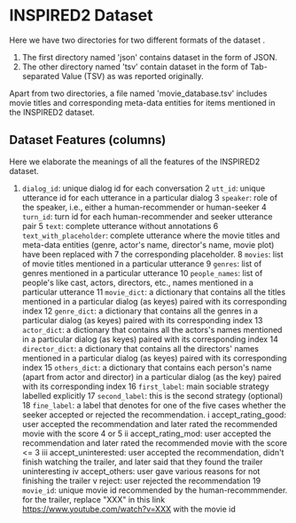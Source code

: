 # INSPIRED2 Dataset

Here we have two directories for two different formats of the dataset .

1. The first directory named 'json' contains dataset in the form of JSON.
2. The other directory named 'tsv' contain dataset in the form of Tab-separated Value (TSV) as was reported originally. 

Apart from two directories, a file named 'movie_database.tsv' includes movie titles and corresponding meta-data entities for items mentioned in the INSPIRED2 dataset.

## Dataset Features (columns)
Here we elaborate the meanings of all the features of the INSPIRED2 dataset.


1.  `dialog_id`: unique dialog id for each conversation
2 `utt_id`: unique utterance id for each utterance in a particular dialog
3 `speaker`: role of the speaker, i.e., either a human-recommender or human-seeker
4 `turn_id`: turn id for each human-recommender and seeker utterance pair
5 `text`: complete utterance without annotations 
6 `text_with_placeholder`: complete utterance where the movie titles and meta-data entities (genre, actor's name, director's name, movie plot) have been replaced with 7  the corresponding placeholder. 
8 `movies`: list of movie titles mentioned in a particular utterance
9 `genres`: list of genres mentioned in a particular utterance
10 `people_names`: list of people's like cast, actors, directors, etc., names mentioned in a particular utterance
11 `movie_dict`: a dictionary that contains all the titles mentioned in a particular dialog (as keyes) paired with its corresponding index
12 `genre_dict`: a dictionary that contains all the genres in a particular dialog (as keyes) paired with its corresponding index
13 `actor_dict`: a dictionary that contains all the actors's names mentioned in a particular dialog (as keyes) paired with its corresponding index
14 `director_dict`: a dictionary that contains all the directors' names mentioned in a particular dialog (as keyes) paired with its corresponding index
15 `others_dict`: a dictionary that contains each person's name (apart from actor and director) in a particular dialog (as the key) paired with its corresponding index
16 `first_label`: main sociable strategy labelled explicitly
17 `second_label`: this is the second strategy (optional)
18 `fine_label`: a label that denotes for one of the five cases whether the seeker accepted or rejected the recommendation.
	i accept_rating_good: user accepted the recommendation and later rated the recommended movie with the score 4 or 5
	ii accept_rating_mod: user accepted the recommendation and later rated the recommended movie with the  score <= 3
	iii accept_uninterested: user accepted the recommendation, didn't finish watching the trailer, and later said that they found the trailer uninteresting
	iv accept_others: user gave various reasons for not finishing the trailer
	v reject: user rejected the recommendation
19 `movie_id`: unique movie id recommended by the human-recommmender. for the trailer, replace "XXX" in this link https://www.youtube.com/watch?v=XXX with the movie id

